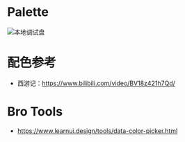 # Palette

![本地调试盘](https://github.com/g8up/palette/assets/8005686/b3cdf8f0-2a2e-4649-ad10-4294f69e0b68)

# 配色参考
- 西游记：https://www.bilibili.com/video/BV18z421h7Qd/

# Bro Tools
- https://www.learnui.design/tools/data-color-picker.html